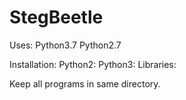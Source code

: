 # StegBeetle
Uses:
Python3.7
Python2.7
<insert python libraries here>


Installation:
Python2:
Python3:
Libraries:
<install python and all libraries>
 
Keep all programs in same directory.

